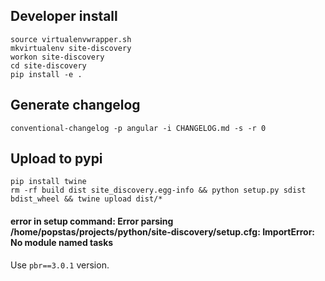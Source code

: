 ## Developer install
```
source virtualenvwrapper.sh
mkvirtualenv site-discovery
workon site-discovery
cd site-discovery
pip install -e .
```


## Generate changelog

```
conventional-changelog -p angular -i CHANGELOG.md -s -r 0
```



## Upload to pypi

```
pip install twine
rm -rf build dist site_discovery.egg-info && python setup.py sdist bdist_wheel && twine upload dist/*
```

#### error in setup command: Error parsing /home/popstas/projects/python/site-discovery/setup.cfg: ImportError: No module named tasks
Use `pbr==3.0.1` version.